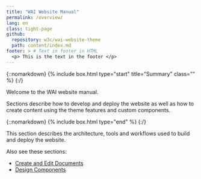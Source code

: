 ```yaml
---
title: "WAI Website Manual"
permalink: /overview/
lang: en
class: tight-page
github:
  repository: w3c/wai-website-theme
  path: content/index.md
footer: > # Text in footer in HTML
  <p> This is the text in the footer </p>
---
```



{::nomarkdown}
{% include box.html type="start" title="Summary" class="" %}
{:/}

Welcome to the WAI website manual.

Sections describe how to develop and deploy the website as well as how to create content using the theme features and custom components.

{::nomarkdown}
{% include box.html type="end" %}
{:/}

This section describes the architecture, tools and workflows used to build and deploy the website.

Also see these sections:

* [Create and Edit Documents](/writing/)
* [Design Components](/components/)
